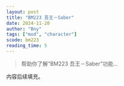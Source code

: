 ```yaml
---
layout: post
title: "BM223 吾王－Saber"
date: 2024-11-20
author: "Bny"
tags: ["mod", "character"]
scode: bm223
reading_time: 5
---
```


> 帮助你了解“BM223 吾王－Saber”功能...

内容后续填充。
